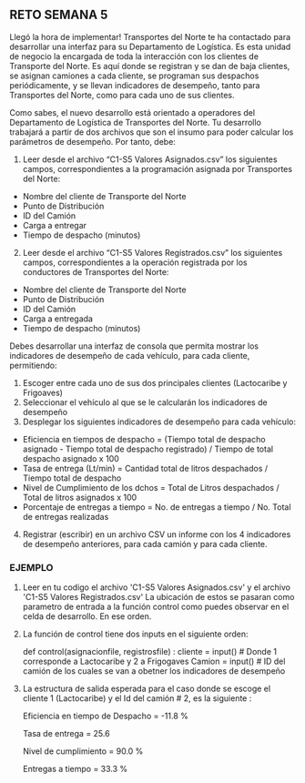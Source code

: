## RETO SEMANA 5 

Llegó la hora de implementar! Transportes del Norte te ha contactado para desarrollar una interfaz para su Departamento de Logística. Es esta unidad de negocio la encargada de toda la interacción con los clientes de Transporte del Norte. Es aquí donde se registran y se dan de baja clientes, se asignan camiones a cada cliente, se programan sus despachos periódicamente, y se llevan indicadores de desempeño, tanto para Transportes del Norte, como para cada uno de sus clientes.

Como sabes, el nuevo desarrollo está orientado a operadores del Departamento de Logística de Transportes del Norte. Tu desarrollo trabajará a partir de dos archivos que son el insumo para poder calcular los parámetros de desempeño. Por tanto, debe:

1. Leer desde el archivo “C1-S5 Valores Asignados.csv” los siguientes campos, correspondientes a la programación asignada por Transportes del Norte:
 * Nombre del cliente de Transporte del Norte 
 * Punto de Distribución 
 * ID del Camión 
 * Carga a entregar 
 * Tiempo de despacho (minutos)


2. Leer desde el archivo “C1-S5 Valores Registrados.csv” los siguientes campos, correspondientes a la operación registrada por los conductores de Transportes del Norte:
 * Nombre del cliente de Transporte del Norte 
 * Punto de Distribución 
 * ID del Camión 
 * Carga a entregada 
 * Tiempo de despacho (minutos) 

Debes desarrollar una interfaz de consola que permita mostrar los indicadores de desempeño de cada vehículo, para cada cliente, permitiendo:

1. Escoger entre cada uno de sus dos principales clientes (Lactocaribe y Frigoaves)
2. Seleccionar el vehículo al que se le calcularán los indicadores de desempeño
3. Desplegar los siguientes indicadores de desempeño para cada vehículo:
 * Eficiencia en tiempos de despacho = (Tiempo total de despacho asignado - Tiempo total de despacho registrado) / Tiempo de total despacho asignado x 100 
 * Tasa de entrega (Lt/min) = Cantidad total de litros despachados / Tiempo total de despacho 
 * Nivel de Cumplimiento de los dchos = Total de Litros despachados / Total de litros asignados x 100 
 * Porcentaje de entregas a tiempo = No. de entregas a tiempo / No. Total de entregas realizadas 
4. Registrar (escribir) en un archivo CSV un informe con los 4 indicadores de desempeño anteriores, para cada camión y para cada cliente.

### EJEMPLO

1. Leer en tu codigo el archivo 'C1-S5 Valores Asignados.csv' y el archivo 'C1-S5 Valores Registrados.csv'
       La ubicación de estos se pasaran como parametro de entrada a la función control como puedes observar en el celda de    desarrollo. En ese orden.

2. La función de control tiene dos inputs en el siguiente orden:

    def control(asignacionfile, registrosfile) :
                cliente = input()  # Donde 1 corresponde a Lactocaribe y 2 a Frigogaves
                Camion = input()   # ID del camión de los cuales se van a obetner los indicadores de desempeño


3. La estructura de salida esperada para el caso donde se escoge el cliente 1 (Lactocaribe) y el Id del camión # 2, es la siguiente :

    Eficiencia en tiempo de Despacho = -11.8 %

    Tasa de entrega = 25.6

    Nivel de cumplimiento = 90.0 %

    Entregas a tiempo = 33.3 %


